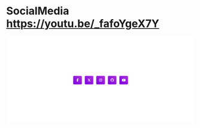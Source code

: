 # SocialMedia https://youtu.be/_fafoYgeX7Y
<p align="center">
  <img src="preview.png" alt="preview del proyecto"  width="1600">
</p>